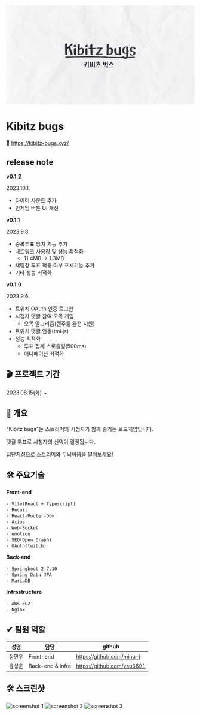 ![cover image](./assets/coverImg.png)

# Kibitz bugs

🔗 https://kibitz-bugs.xyz/

## release note

**v0.1.2**

2023.10.1.

- 타이머 사운드 추가
- 인게임 버튼 UI 개선

**v0.1.1**

2023.9.8.

- 중복투표 방지 기능 추가
- 네트워크 사용량 및 성능 최적화
  - 11.4MB -> 1.3MB
- 채팅창 투표 적용 여부 표시기능 추가
- 기타 성능 최적화

**v0.1.0**

2023.9.6.

- 트위치 OAuth 인증 로그인
- 시청자 댓글 참여 오목 게임
  - 오목 알고리즘(렌주룰 완전 지원)
- 트위치 댓글 연동(tmi.js)
- 성능 최적화
  - 투표 집계 스로틀링(500ms)
  - 애니메이션 최적화

## 🎬 프로젝트 기간

2023.08.15(화) ~

## 📜 개요

"Kibitz bugs"는 스트리머와 시청자가 함께 즐기는 보드게임입니다.

댓글 투표로 시청자의 선택이 결정됩니다.

집단지성으로 스트리머와 두뇌싸움을 펼쳐보세요!

## 🛠️ 주요기술

**Front-end**

```
- Vite(React + Typescript)
- Recoil
- React-Router-Dom
- Axios
- Web-Socket
- emotion
- SEO(Open Graph)
- OAuth(twitch)
```

**Back-end**

```
- Springboot 2.7.10
- Spring Data JPA
- MariaDB
```

**Infrastructure**

```
- AWS EC2
- Nginx
```

## ✔ 팀원 역할

| 성명   | 담당             | github                     |
| ------ | ---------------- | -------------------------- |
| 정민우 | Front-end        | https://github.com/minu-j  |
| 윤성운 | Back-end & Infra | https://github.com/ysu6691 |

## 🛠️ 스크린샷

![screenshot 1](./assets/screenshot1.png)
![screenshot 2](./assets/screenshot2.png)
![screenshot 3](./assets/screenshot3.png)
